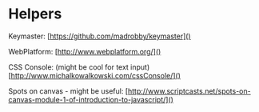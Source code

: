 # Helpers

Keymaster:
[https://github.com/madrobby/keymaster]()

WebPlatform:
[http://www.webplatform.org/]()

CSS Console: (might be cool for text input)
[http://www.michalkowalkowski.com/cssConsole/]()

Spots on canvas - might be useful:
[http://www.scriptcasts.net/spots-on-canvas-module-1-of-introduction-to-javascript/]()

